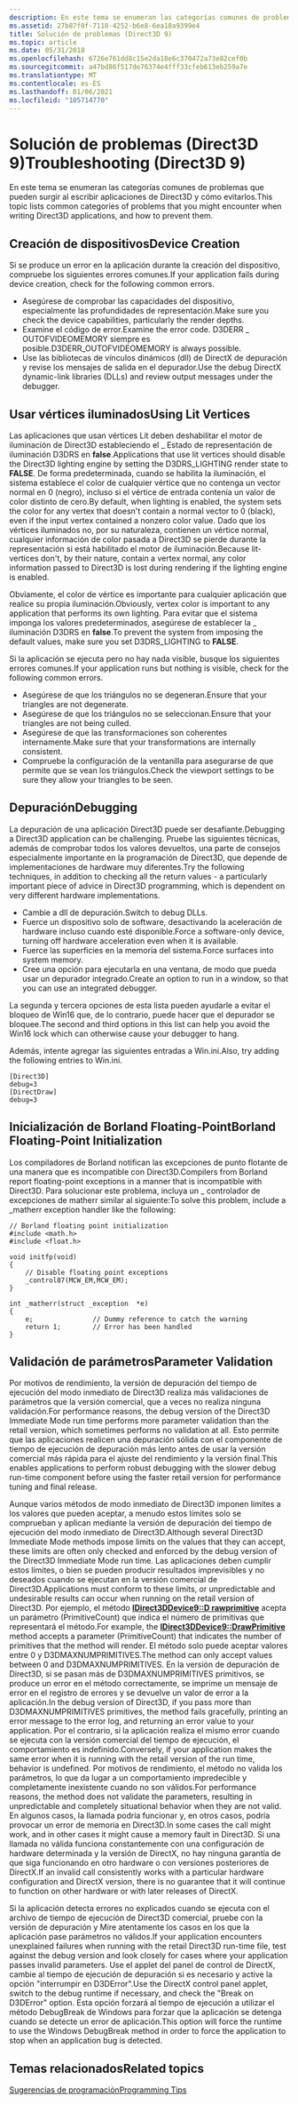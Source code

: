 ```yaml
---
description: En este tema se enumeran las categorías comunes de problemas que pueden surgir al escribir aplicaciones de Direct3D y cómo evitarlos.
ms.assetid: 27b87f0f-7118-4252-b6e8-6ea18a9399e4
title: Solución de problemas (Direct3D 9)
ms.topic: article
ms.date: 05/31/2018
ms.openlocfilehash: 6726e761dd8c15e2da18e6c370472a73e82cef0b
ms.sourcegitcommit: a47bd86f517de76374e4fff33cfeb613eb259a7e
ms.translationtype: MT
ms.contentlocale: es-ES
ms.lasthandoff: 01/06/2021
ms.locfileid: "105714770"
---
```

# <a name="troubleshooting-direct3d-9"></a><span data-ttu-id="a2db0-103">Solución de problemas (Direct3D 9)</span><span class="sxs-lookup"><span data-stu-id="a2db0-103">Troubleshooting (Direct3D 9)</span></span>

<span data-ttu-id="a2db0-104">En este tema se enumeran las categorías comunes de problemas que pueden surgir al escribir aplicaciones de Direct3D y cómo evitarlos.</span><span class="sxs-lookup"><span data-stu-id="a2db0-104">This topic lists common categories of problems that you might encounter when writing Direct3D applications, and how to prevent them.</span></span>

## <a name="device-creation"></a><span data-ttu-id="a2db0-105">Creación de dispositivos</span><span class="sxs-lookup"><span data-stu-id="a2db0-105">Device Creation</span></span>

<span data-ttu-id="a2db0-106">Si se produce un error en la aplicación durante la creación del dispositivo, compruebe los siguientes errores comunes.</span><span class="sxs-lookup"><span data-stu-id="a2db0-106">If your application fails during device creation, check for the following common errors.</span></span>

-   <span data-ttu-id="a2db0-107">Asegúrese de comprobar las capacidades del dispositivo, especialmente las profundidades de representación.</span><span class="sxs-lookup"><span data-stu-id="a2db0-107">Make sure you check the device capabilities, particularly the render depths.</span></span>
-   <span data-ttu-id="a2db0-108">Examine el código de error.</span><span class="sxs-lookup"><span data-stu-id="a2db0-108">Examine the error code.</span></span> <span data-ttu-id="a2db0-109">D3DERR \_ OUTOFVIDEOMEMORY siempre es posible.</span><span class="sxs-lookup"><span data-stu-id="a2db0-109">D3DERR\_OUTOFVIDEOMEMORY is always possible.</span></span>
-   <span data-ttu-id="a2db0-110">Use las bibliotecas de vínculos dinámicos (dll) de DirectX de depuración y revise los mensajes de salida en el depurador.</span><span class="sxs-lookup"><span data-stu-id="a2db0-110">Use the debug DirectX dynamic-link libraries (DLLs) and review output messages under the debugger.</span></span>

## <a name="using-lit-vertices"></a><span data-ttu-id="a2db0-111">Usar vértices iluminados</span><span class="sxs-lookup"><span data-stu-id="a2db0-111">Using Lit Vertices</span></span>

<span data-ttu-id="a2db0-112">Las aplicaciones que usan vértices Lit deben deshabilitar el motor de iluminación de Direct3D estableciendo el \_ Estado de representación de iluminación D3DRS en **false**.</span><span class="sxs-lookup"><span data-stu-id="a2db0-112">Applications that use lit vertices should disable the Direct3D lighting engine by setting the D3DRS\_LIGHTING render state to **FALSE**.</span></span> <span data-ttu-id="a2db0-113">De forma predeterminada, cuando se habilita la iluminación, el sistema establece el color de cualquier vértice que no contenga un vector normal en 0 (negro), incluso si el vértice de entrada contenía un valor de color distinto de cero.</span><span class="sxs-lookup"><span data-stu-id="a2db0-113">By default, when lighting is enabled, the system sets the color for any vertex that doesn't contain a normal vector to 0 (black), even if the input vertex contained a nonzero color value.</span></span> <span data-ttu-id="a2db0-114">Dado que los vértices iluminados no, por su naturaleza, contienen un vértice normal, cualquier información de color pasada a Direct3D se pierde durante la representación si está habilitado el motor de iluminación.</span><span class="sxs-lookup"><span data-stu-id="a2db0-114">Because lit-vertices don't, by their nature, contain a vertex normal, any color information passed to Direct3D is lost during rendering if the lighting engine is enabled.</span></span>

<span data-ttu-id="a2db0-115">Obviamente, el color de vértice es importante para cualquier aplicación que realice su propia iluminación.</span><span class="sxs-lookup"><span data-stu-id="a2db0-115">Obviously, vertex color is important to any application that performs its own lighting.</span></span> <span data-ttu-id="a2db0-116">Para evitar que el sistema imponga los valores predeterminados, asegúrese de establecer la \_ iluminación D3DRS en **false**.</span><span class="sxs-lookup"><span data-stu-id="a2db0-116">To prevent the system from imposing the default values, make sure you set D3DRS\_LIGHTING to **FALSE**.</span></span>

<span data-ttu-id="a2db0-117">Si la aplicación se ejecuta pero no hay nada visible, busque los siguientes errores comunes.</span><span class="sxs-lookup"><span data-stu-id="a2db0-117">If your application runs but nothing is visible, check for the following common errors.</span></span>

-   <span data-ttu-id="a2db0-118">Asegúrese de que los triángulos no se degeneran.</span><span class="sxs-lookup"><span data-stu-id="a2db0-118">Ensure that your triangles are not degenerate.</span></span>
-   <span data-ttu-id="a2db0-119">Asegúrese de que los triángulos no se seleccionan.</span><span class="sxs-lookup"><span data-stu-id="a2db0-119">Ensure that your triangles are not being culled.</span></span>
-   <span data-ttu-id="a2db0-120">Asegúrese de que las transformaciones son coherentes internamente.</span><span class="sxs-lookup"><span data-stu-id="a2db0-120">Make sure that your transformations are internally consistent.</span></span>
-   <span data-ttu-id="a2db0-121">Compruebe la configuración de la ventanilla para asegurarse de que permite que se vean los triángulos.</span><span class="sxs-lookup"><span data-stu-id="a2db0-121">Check the viewport settings to be sure they allow your triangles to be seen.</span></span>

## <a name="debugging"></a><span data-ttu-id="a2db0-122">Depuración</span><span class="sxs-lookup"><span data-stu-id="a2db0-122">Debugging</span></span>

<span data-ttu-id="a2db0-123">La depuración de una aplicación Direct3D puede ser desafiante.</span><span class="sxs-lookup"><span data-stu-id="a2db0-123">Debugging a Direct3D application can be challenging.</span></span> <span data-ttu-id="a2db0-124">Pruebe las siguientes técnicas, además de comprobar todos los valores devueltos, una parte de consejos especialmente importante en la programación de Direct3D, que depende de implementaciones de hardware muy diferentes.</span><span class="sxs-lookup"><span data-stu-id="a2db0-124">Try the following techniques, in addition to checking all the return values - a particularly important piece of advice in Direct3D programming, which is dependent on very different hardware implementations.</span></span>

-   <span data-ttu-id="a2db0-125">Cambie a dll de depuración.</span><span class="sxs-lookup"><span data-stu-id="a2db0-125">Switch to debug DLLs.</span></span>
-   <span data-ttu-id="a2db0-126">Fuerce un dispositivo solo de software, desactivando la aceleración de hardware incluso cuando esté disponible.</span><span class="sxs-lookup"><span data-stu-id="a2db0-126">Force a software-only device, turning off hardware acceleration even when it is available.</span></span>
-   <span data-ttu-id="a2db0-127">Fuerce las superficies en la memoria del sistema.</span><span class="sxs-lookup"><span data-stu-id="a2db0-127">Force surfaces into system memory.</span></span>
-   <span data-ttu-id="a2db0-128">Cree una opción para ejecutarla en una ventana, de modo que pueda usar un depurador integrado.</span><span class="sxs-lookup"><span data-stu-id="a2db0-128">Create an option to run in a window, so that you can use an integrated debugger.</span></span>

<span data-ttu-id="a2db0-129">La segunda y tercera opciones de esta lista pueden ayudarle a evitar el bloqueo de Win16 que, de lo contrario, puede hacer que el depurador se bloquee.</span><span class="sxs-lookup"><span data-stu-id="a2db0-129">The second and third options in this list can help you avoid the Win16 lock which can otherwise cause your debugger to hang.</span></span>

<span data-ttu-id="a2db0-130">Además, intente agregar las siguientes entradas a Win.ini.</span><span class="sxs-lookup"><span data-stu-id="a2db0-130">Also, try adding the following entries to Win.ini.</span></span>


```
[Direct3D] 
debug=3 
[DirectDraw] 
debug=3 
```



## <a name="borland-floating-point-initialization"></a><span data-ttu-id="a2db0-131">Inicialización de Borland Floating-Point</span><span class="sxs-lookup"><span data-stu-id="a2db0-131">Borland Floating-Point Initialization</span></span>

<span data-ttu-id="a2db0-132">Los compiladores de Borland notifican las excepciones de punto flotante de una manera que es incompatible con Direct3D.</span><span class="sxs-lookup"><span data-stu-id="a2db0-132">Compilers from Borland report floating-point exceptions in a manner that is incompatible with Direct3D.</span></span> <span data-ttu-id="a2db0-133">Para solucionar este problema, incluya un \_ controlador de excepciones de matherr similar al siguiente:</span><span class="sxs-lookup"><span data-stu-id="a2db0-133">To solve this problem, include a \_matherr exception handler like the following:</span></span>


```
// Borland floating point initialization 
#include <math.h>
#include <float.h>

void initfp(void)
{
    // Disable floating point exceptions
    _control87(MCW_EM,MCW_EM);
}

int _matherr(struct _exception  *e)
{
    e;               // Dummy reference to catch the warning
    return 1;        // Error has been handled
}
```



## <a name="parameter-validation"></a><span data-ttu-id="a2db0-134">Validación de parámetros</span><span class="sxs-lookup"><span data-stu-id="a2db0-134">Parameter Validation</span></span>

<span data-ttu-id="a2db0-135">Por motivos de rendimiento, la versión de depuración del tiempo de ejecución del modo inmediato de Direct3D realiza más validaciones de parámetros que la versión comercial, que a veces no realiza ninguna validación.</span><span class="sxs-lookup"><span data-stu-id="a2db0-135">For performance reasons, the debug version of the Direct3D Immediate Mode run time performs more parameter validation than the retail version, which sometimes performs no validation at all.</span></span> <span data-ttu-id="a2db0-136">Esto permite que las aplicaciones realicen una depuración sólida con el componente de tiempo de ejecución de depuración más lento antes de usar la versión comercial más rápida para el ajuste del rendimiento y la versión final.</span><span class="sxs-lookup"><span data-stu-id="a2db0-136">This enables applications to perform robust debugging with the slower debug run-time component before using the faster retail version for performance tuning and final release.</span></span>

<span data-ttu-id="a2db0-137">Aunque varios métodos de modo inmediato de Direct3D imponen límites a los valores que pueden aceptar, a menudo estos límites solo se comprueban y aplican mediante la versión de depuración del tiempo de ejecución del modo inmediato de Direct3D.</span><span class="sxs-lookup"><span data-stu-id="a2db0-137">Although several Direct3D Immediate Mode methods impose limits on the values that they can accept, these limits are often only checked and enforced by the debug version of the Direct3D Immediate Mode run time.</span></span> <span data-ttu-id="a2db0-138">Las aplicaciones deben cumplir estos límites, o bien se pueden producir resultados imprevisibles y no deseados cuando se ejecutan en la versión comercial de Direct3D.</span><span class="sxs-lookup"><span data-stu-id="a2db0-138">Applications must conform to these limits, or unpredictable and undesirable results can occur when running on the retail version of Direct3D.</span></span> <span data-ttu-id="a2db0-139">Por ejemplo, el método [**IDirect3DDevice9::D rawprimitive**](/windows/win32/api/d3d9helper/nf-d3d9helper-idirect3ddevice9-drawprimitive) acepta un parámetro (PrimitiveCount) que indica el número de primitivas que representará el método.</span><span class="sxs-lookup"><span data-stu-id="a2db0-139">For example, the [**IDirect3DDevice9::DrawPrimitive**](/windows/win32/api/d3d9helper/nf-d3d9helper-idirect3ddevice9-drawprimitive) method accepts a parameter (PrimitiveCount) that indicates the number of primitives that the method will render.</span></span> <span data-ttu-id="a2db0-140">El método solo puede aceptar valores entre 0 y D3DMAXNUMPRIMITIVES.</span><span class="sxs-lookup"><span data-stu-id="a2db0-140">The method can only accept values between 0 and D3DMAXNUMPRIMITIVES.</span></span> <span data-ttu-id="a2db0-141">En la versión de depuración de Direct3D, si se pasan más de D3DMAXNUMPRIMITIVES primitivos, se produce un error en el método correctamente, se imprime un mensaje de error en el registro de errores y se devuelve un valor de error a la aplicación.</span><span class="sxs-lookup"><span data-stu-id="a2db0-141">In the debug version of Direct3D, if you pass more than D3DMAXNUMPRIMITIVES primitives, the method fails gracefully, printing an error message to the error log, and returning an error value to your application.</span></span> <span data-ttu-id="a2db0-142">Por el contrario, si la aplicación realiza el mismo error cuando se ejecuta con la versión comercial del tiempo de ejecución, el comportamiento es indefinido.</span><span class="sxs-lookup"><span data-stu-id="a2db0-142">Conversely, if your application makes the same error when it is running with the retail version of the run time, behavior is undefined.</span></span> <span data-ttu-id="a2db0-143">Por motivos de rendimiento, el método no valida los parámetros, lo que da lugar a un comportamiento impredecible y completamente inexistente cuando no son válidos.</span><span class="sxs-lookup"><span data-stu-id="a2db0-143">For performance reasons, the method does not validate the parameters, resulting in unpredictable and completely situational behavior when they are not valid.</span></span> <span data-ttu-id="a2db0-144">En algunos casos, la llamada podría funcionar y, en otros casos, podría provocar un error de memoria en Direct3D.</span><span class="sxs-lookup"><span data-stu-id="a2db0-144">In some cases the call might work, and in other cases it might cause a memory fault in Direct3D.</span></span> <span data-ttu-id="a2db0-145">Si una llamada no válida funciona constantemente con una configuración de hardware determinada y la versión de DirectX, no hay ninguna garantía de que siga funcionando en otro hardware o con versiones posteriores de DirectX.</span><span class="sxs-lookup"><span data-stu-id="a2db0-145">If an invalid call consistently works with a particular hardware configuration and DirectX version, there is no guarantee that it will continue to function on other hardware or with later releases of DirectX.</span></span>

<span data-ttu-id="a2db0-146">Si la aplicación detecta errores no explicados cuando se ejecuta con el archivo de tiempo de ejecución de Direct3D comercial, pruebe con la versión de depuración y Mire atentamente los casos en los que la aplicación pase parámetros no válidos.</span><span class="sxs-lookup"><span data-stu-id="a2db0-146">If your application encounters unexplained failures when running with the retail Direct3D run-time file, test against the debug version and look closely for cases where your application passes invalid parameters.</span></span> <span data-ttu-id="a2db0-147">Use el applet del panel de control de DirectX, cambie al tiempo de ejecución de depuración si es necesario y active la opción "interrumpir en D3DError".</span><span class="sxs-lookup"><span data-stu-id="a2db0-147">Use the DirectX control panel applet, switch to the debug runtime if necessary, and check the "Break on D3DError" option.</span></span> <span data-ttu-id="a2db0-148">Esta opción forzará al tiempo de ejecución a utilizar el método DebugBreak de Windows para forzar que la aplicación se detenga cuando se detecte un error de aplicación.</span><span class="sxs-lookup"><span data-stu-id="a2db0-148">This option will force the runtime to use the Windows DebugBreak method in order to force the application to stop when an application bug is detected.</span></span>

## <a name="related-topics"></a><span data-ttu-id="a2db0-149">Temas relacionados</span><span class="sxs-lookup"><span data-stu-id="a2db0-149">Related topics</span></span>

<dl> <dt>

[<span data-ttu-id="a2db0-150">Sugerencias de programación</span><span class="sxs-lookup"><span data-stu-id="a2db0-150">Programming Tips</span></span>](programming-tips.md)
</dt> </dl>

 

 

